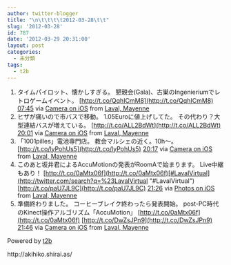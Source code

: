 ```yaml
---
author: twitter-blogger
title: "\n\t\t\t\t2012-03-28\t\t"
slug: '2012-03-28'
id: 787
date: '2012-03-29 20:31:00'
layout: post
categories:
  - 未分類
tags:
  - t2b
---
```


<div xmlns:georss="http://www.georss.org/georss">

1.  <span><span>タイムパイロット、懐かしすぎる。 懇親会(Gala)、古巣のIngenieriumでレトロゲームイベント。 [http://t.co/QqhICmM8](http://t.co/QqhICmM8)</span> <span>[<span>07:45</span>](http://twitter.com/o_ob/status/185075163665137664) <span>via [Camera on iOS](http://www.apple.com)</span> from [Laval, Mayenne<span></span>](http://maps.google.com/maps?q=48.077489,-0.772461)</span></span>
2.  <span><span>ヒザが痛いので市バスで移動。 1.05Euroに値上げしてた。 その代わり？大型連結バスが増えている。 [http://t.co/ALL2BdWt](http://t.co/ALL2BdWt)</span> <span>[<span>20:01</span>](http://twitter.com/o_ob/status/185260414764974081) <span>via [Camera on iOS](http://www.apple.com)</span> from [Laval, Mayenne<span></span>](http://maps.google.com/maps?q=48.070834,-0.769887)</span></span>
3.  <span><span>「1001pilles」電池専門店。 教会マルシェの近く。10h～。 [http://t.co/lyPohUs5](http://t.co/lyPohUs5)</span> <span>[<span>20:17</span>](http://twitter.com/o_ob/status/185264414063202304) <span>via [Camera on iOS](http://www.apple.com)</span> from [Laval, Mayenne<span></span>](http://maps.google.com/maps?q=48.068134,-0.772726)</span></span>
4.  <span><span>このあと坂井君によるAccuMotionの発表がRoomAで始まります。 Live中継もあり！ [http://t.co/0aMtx06f](http://t.co/0aMtx06f)[#LavalVirtual](http://twitter.com/search?q=%23LavalVirtual "#LavalVirtual") [http://t.co/paU7JL9C](http://t.co/paU7JL9C)</span> <span>[<span>21:26</span>](http://twitter.com/o_ob/status/185281829459345409) <span>via [Photos on iOS](http://www.apple.com)</span> from [Laval, Mayenne<span></span>](http://maps.google.com/maps?q=48.067648,-0.763511)</span></span>
5.  <span><span>準備終わりました。 コーヒーブレイク終わったら発表開始。 post-PC時代のKinect操作アルゴリズム「AccuMotion」 [http://t.co/0aMtx06f](http://t.co/0aMtx06f) [http://t.co/DwZsJPn9](http://t.co/DwZsJPn9)</span> <span>[<span>21:46</span>](http://twitter.com/o_ob/status/185286917166866433) <span>via [Camera on iOS](http://www.apple.com)</span> from [Laval, Mayenne<span></span>](http://maps.google.com/maps?q=48.064901,-0.772041)</span></span>

</div>

Powered by [t2b](http://t2b.utilz.jp/)

<div>http://akihiko.shirai.as/</div>